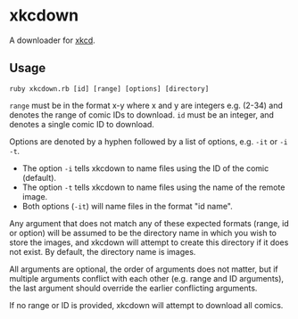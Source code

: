 # xkcdown

A downloader for [xkcd](http://xkcd.com).

## Usage

```
ruby xkcdown.rb [id] [range] [options] [directory]
```

`range` must be in the format x-y where x and y are integers e.g. (2-34) and denotes the range of comic IDs to download.
`id` must be an integer, and denotes a single comic ID to download.

Options are denoted by a hyphen followed by a list of options, e.g. `-it` or `-i -t`.
 - The option `-i` tells xkcdown to name files using the ID of the comic (default).
 - The option `-t` tells xkcdown to name files using the name of the remote image.
 - Both options (`-it`) will name files in the format "id name".

Any argument that does not match any of these expected formats (range, id or option) will be assumed to be the directory name in which you wish to store the images, and xkcdown will attempt to create this directory if it does not exist. By default, the directory name is images.

All arguments are optional, the order of arguments does not matter, but if multiple arguments conflict with each other (e.g. range and ID arguments), the last argument should override the earlier conflicting arguments.

If no range or ID is provided, xkcdown will attempt to download all comics.